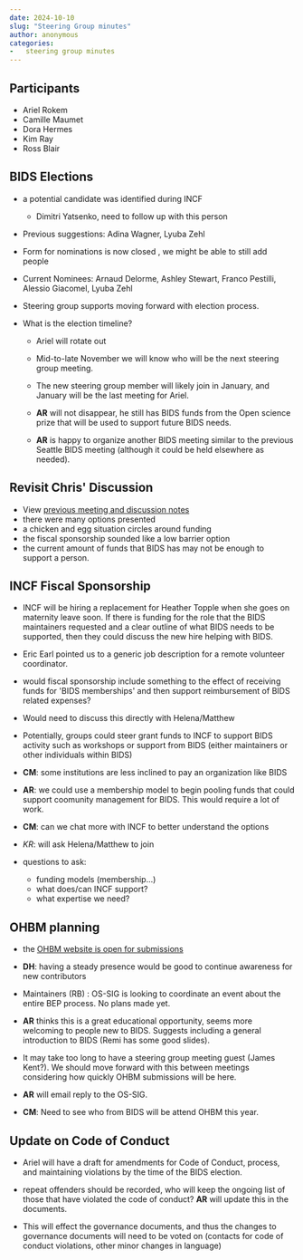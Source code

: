 ```yaml
---
date: 2024-10-10
slug: "Steering Group minutes"
author: anonymous
categories:
-   steering group minutes
---
```


<!-- more -->

## Participants

-   Ariel Rokem
-   Camille Maumet
-   Dora Hermes
-   Kim Ray
-   Ross Blair

## BIDS Elections

-   a potential candidate was identified during INCF
    -   Dimitri Yatsenko, need to follow up with this person

-   Previous suggestions: Adina Wagner, Lyuba Zehl

-   Form for nominations is now closed , we might be able to still add people

-   Current Nominees: Arnaud Delorme, Ashley Stewart, Franco Pestilli, Alessio Giacomel, Lyuba Zehl

-   Steering group supports moving forward with election process.

-   What is the election timeline?
    -   Ariel will rotate out

    -   Mid-to-late November we will know who will be the next steering group meeting.

    -   The new steering group member will likely join in January, and January will be the last meeting for Ariel.

    -   **AR** will not disappear, he still has BIDS funds from the Open science prize that will be used to support future BIDS needs.

    -   **AR** is happy to organize another BIDS meeting similar to the previous Seattle BIDS meeting
        (although it could be held elsewhere as needed).

## Revisit Chris' Discussion

-   View [previous meeting and discussion notes](./2024-09-19-steering-group-minutes.md)
-   there were many options presented
-   a chicken and egg situation circles around funding
-   the fiscal sponsorship sounded like a low barrier option
-   the current amount of funds that BIDS has may not be enough to support a person.

## INCF Fiscal Sponsorship

-   INCF will be hiring a replacement for Heather Topple when she goes on maternity leave soon.
    If there is funding for the role that the BIDS maintainers requested and a clear outline of what BIDS needs to be supported,
    then they could discuss the new hire helping with BIDS.

-   Eric Earl pointed us to a generic job description for a remote volunteer coordinator.

-   would fiscal sponsorship include something to the effect of receiving funds for 'BIDS memberships'
    and then support reimbursement of BIDS related expenses?

-   Would need to discuss this directly with Helena/Matthew

-   Potentially, groups could steer grant funds to INCF to support BIDS activity
    such as workshops or support from BIDS (either maintainers or other individuals within BIDS)

-   **CM**: some institutions are less inclined to pay an organization like BIDS

-   **AR**: we could use a membership model to begin pooling funds
    that could support coomunity management for BIDS. This would require a lot of work.

-   **CM**: can we chat more with INCF to better understand the options

-   *KR*: will ask Helena/Matthew to join

-   questions to ask:
    -   funding models (membership...)
    -   what does/can INCF support?
    -   what expertise we need?

## OHBM planning

-   the [OHBM website is open for submissions](https://humanbrainmapping.org/i4a/pages/index.cfm?pageID=4235)

-   **DH**: having a steady presence would be good to continue awareness for new contributors

-   Maintainers (RB) : OS-SIG is looking to coordinate an event about the entire BEP process.
    No plans made yet.

-   **AR** thinks this is a great educational opportunity, seems more welcoming to people new to BIDS.
    Suggests including a general introduction to BIDS (Remi has some good slides).

-   It may take too long to have a steering group meeting guest (James Kent?).
    We should move forward with this between meetings considering how quickly OHBM submissions will be here.

-   **AR** will email reply to the OS-SIG.

-   **CM**: Need to see who from BIDS will be attend OHBM this year.

## Update on Code of Conduct

-   Ariel will have a draft for amendments for Code of Conduct, process, and maintaining violations by the time of the BIDS election.

-   repeat offenders should be recorded, who will keep the ongoing list of those that have violated the code of conduct?
    **AR** will update this in the documents.

-   This will effect the governance documents,
    and thus the changes to governance documents will need to be voted on
    (contacts for code of conduct violations, other minor changes in language)
